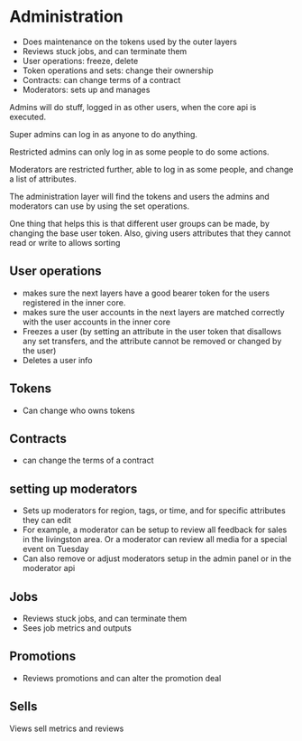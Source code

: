 # Administration

* Does maintenance on the tokens used by the outer layers
* Reviews stuck jobs, and can terminate them
* User operations: freeze, delete
* Token operations and sets: change their ownership
* Contracts: can change terms of a contract
* Moderators: sets up and manages

Admins will do stuff, logged in as other users, when the core api is executed.

Super admins can log in as anyone to do anything.

Restricted admins can only log in as some people to do some actions.

Moderators are restricted further, able to log in as some people, and change a list of attributes.

The administration layer will find the tokens and users the admins and moderators can use by using the set operations.

One thing that helps this is that different user groups can be made, by changing the base user token. Also, giving users attributes that they cannot read or write to allows sorting


## User operations

* makes sure the next layers have a good bearer token for the users registered in the inner core.
* makes sure the user accounts in the next layers are matched correctly with the user accounts in the inner core
* Freezes a user (by setting an attribute in the user token that disallows any set transfers, and the attribute cannot be removed or changed by the user)
* Deletes a user info

## Tokens

* Can change who owns tokens

## Contracts
* can change the terms of a contract

## setting up moderators

* Sets up moderators for region, tags, or time, and for specific attributes they can edit
* For example, a moderator can be setup to review all feedback for sales in the livingston area. Or a moderator can review all media for a special event on Tuesday
* Can also remove or adjust moderators setup in the admin panel or in the moderator api

## Jobs

* Reviews stuck jobs, and can terminate them
* Sees job metrics and outputs

## Promotions

* Reviews promotions and can alter the promotion deal

## Sells

Views sell metrics and reviews